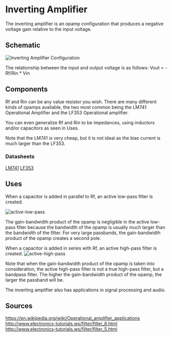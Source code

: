 # Inverting Amplifier

The inverting amplifier is an opamp configuration that produces a negative voltage gain relative to the input voltage.

## Schematic
![Inverting Amplifier Configuration](https://upload.wikimedia.org/wikipedia/commons/thumb/4/41/Op-Amp_Inverting_Amplifier.svg/300px-Op-Amp_Inverting_Amplifier.svg.png)

The relationship between the input and output voltage is as follows:
Vout = -Rf/Rin * Vin

## Components

Rf and Rin can be any value resistor you wish. There are many different kinds of opamps available, the two most common being the LM741 Operational Amplifier and the LF353 Operational amplifier.

You can even generalize Rf and Rin to be impedances, using inductors and/or capacitors as seen in Uses.

Note that the LM741 is very cheap, but it is not ideal as the bias current is much larger than the LF353.

### Datasheets

[LM741](http://www.ti.com/lit/ds/symlink/lm741.pdf)
[LF353](http://www.ti.com/lit/ds/snosbh3f/snosbh3f.pdf)

## Uses

When a capacitor is added in parallel to Rf, an active low-pass filter is created.

![active-low-pass](http://www.electronics-tutorials.ws/filter/fil29.gif)

The gain-bandwidth product of the opamp is negligible in the active low-pass filter because the bandwidth of the opamp is usually much larger than the bandwidth of the filter. For very large passbands, the gain-bandwidth product of the opamp creates a second pole.

When a capacitor is added in series with Rf, an active high-pass filter is created.
![active-high-pass](http://www.electronics-tutorials.ws/filter/fil31.gif)

Note that when the gain-bandwidth product of the opamp is taken into consideration, the active high-pass filter is not a true high-pass filter, but a bandpass filter. The higher the gain-bandwidth product of the opamp, the larger the passband will be.


The inverting amplifier also has applications in signal processing and audio.

## Sources

https://en.wikipedia.org/wiki/Operational_amplifier_applications
http://www.electronics-tutorials.ws/filter/filter_6.html 
http://www.electronics-tutorials.ws/filter/filter_5.html
